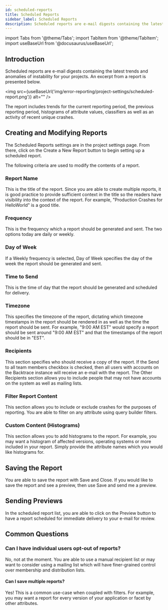 ```yaml
---
id: scheduled-reports
title: Scheduled Reports
sidebar_label: Scheduled Reports
description: Scheduled reports are e-mail digests containing the latest trends and anomalies of instability for your projects.
---
```

import Tabs from '@theme/Tabs';
import TabItem from '@theme/TabItem';
import useBaseUrl from '@docusaurus/useBaseUrl';

## Introduction
Scheduled reports are e-mail digests containing the latest trends and anomalies of instability for your projects. An excerpt from a report is presented below.

<img src={useBaseUrl('img/error-reporting/project-settings/scheduled-report.png')} alt="" />

The report includes trends for the current reporting period, the previous reporting period, histograms of attribute values, classifiers as well as an activity of recent unique crashes.

## Creating and Modifying Reports
The Scheduled Reports settings are in the project settings page. From there, click on the Create a New Report button to begin setting up a scheduled report.

The following criteria are used to modify the contents of a report.

### Report Name
This is the title of the report. Since you are able to create multiple reports, it is good practice to provide sufficient context in the title so the readers have visibility into the context of the report. For example, "Production Crashes for HelloWorld" is a good title.

### Frequency
This is the frequency which a report should be generated and sent. The two options today are daily or weekly.

### Day of Week
If a Weekly frequency is selected, Day of Week specifies the day of the week the report should be generated and sent.

### Time to Send
This is the time of day that the report should be generated and scheduled for delivery.

### Timezone
This specifies the timezone of the report, dictating which timezone timestamps in the report should be rendered in as well as the time the report should be sent. For example, "9:00 AM EST" would specify a report should be sent around "9:00 AM EST" and that the timestamps of the report should be in "EST".

### Recipients
This section specifies who should receive a copy of the report. If the Send to all team members checkbox is checked, then all users with accounts on the Backtrace instance will receive an e-mail with the report. The Other Recipients section allows you to include people that may not have accounts on the system as well as mailing lists.

### Filter Report Content
This section allows you to include or exclude crashes for the purposes of reporting. You are able to filter on any attribute using query builder filters.

### Custom Content (Histograms)
This section allows you to add histograms to the report. For example, you may want a histogram of affected versions, operating systems or more included in your report. Simply provide the attribute names which you would like histograms for.

## Saving the Report
You are able to save the report with Save and Close. If you would like to save the report and see a preview, then use Save and send me a preview.

## Sending Previews
In the scheduled report list, you are able to click on the Preview button to have a report scheduled for immediate delivery to your e-mail for review.

## Common Questions
### Can I have individual users opt-out of reports?
No, not at the moment. You are able to use a manual recipient list or may want to consider using a mailing list which will have finer-grained control over membership and distribution lists.

#### Can I save multiple reports?
Yes! This is a common use-case when coupled with filters. For example, you may want a report for every version of your application or facet by other attributes.
